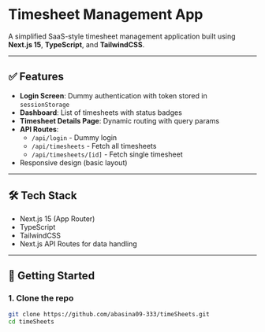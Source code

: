 # Timesheet Management App

A simplified SaaS-style timesheet management application built using **Next.js 15**, **TypeScript**, and **TailwindCSS**.

---

## ✅ Features
- **Login Screen**: Dummy authentication with token stored in `sessionStorage`
- **Dashboard**: List of timesheets with status badges
- **Timesheet Details Page**: Dynamic routing with query params
- **API Routes**:
  - `/api/login` - Dummy login
  - `/api/timesheets` - Fetch all timesheets
  - `/api/timesheets/[id]` - Fetch single timesheet
- Responsive design (basic layout)

---

## 🛠 Tech Stack
- Next.js 15 (App Router)
- TypeScript
- TailwindCSS
- Next.js API Routes for data handling

---

## 🚀 Getting Started

### 1. Clone the repo
```bash
git clone https://github.com/abasina09-333/timeSheets.git
cd timeSheets
